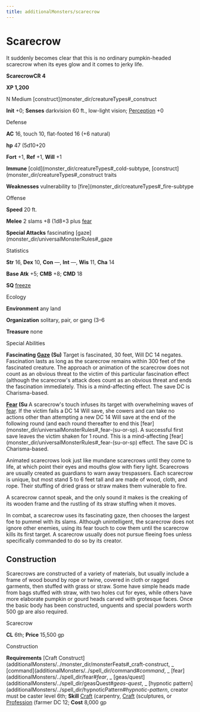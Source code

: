 ```yaml
---
title: additionalMonsters/scarecrow
---
```

# Scarecrow

It suddenly becomes clear that this is no ordinary pumpkin-headed scarecrow when its eyes glow and it comes to jerky life.

**ScarecrowCR 4**

**XP 1,200**

N Medium [construct](monster_dir/creatureTypes#_construct

**Init** +0; **Senses** darkvision 60 ft., low-light vision; [Perception](additionalMonsters/../skill_dir/perception#_perception) +0

Defense

**AC** 16, touch 10, flat-footed 16 (+6 natural)

**hp** 47 (5d10+20

**Fort** +1, **Ref** +1, **Will** +1

**Immune** [cold](monster_dir/creatureTypes#_cold-subtype, [construct](monster_dir/creatureTypes#_construct traits

**Weaknesses** vulnerability to [fire](monster_dir/creatureTypes#_fire-subtype

Offense

**Speed** 20 ft.

**Melee** 2 slams +8 (1d8+3 plus [fear](monster_dir/universalMonsterRules#_fear-(su-or-sp))

**Special Attacks** fascinating [gaze](monster_dir/universalMonsterRules#_gaze

Statistics

**Str** 16, **Dex** 10, **Con** —, **Int** —, **Wis** 11, **Cha** 14

**Base Atk** +5; **CMB** +8; **CMD** 18

**SQ** [freeze](monster_dir/universalMonsterRules#_freeze)

Ecology

**Environment** any land

**Organization** solitary, pair, or gang (3–6

**Treasure** none

Special Abilities

**Fascinating [Gaze](monster_dir/universalMonsterRules#_gaze) (Su)** Target is fascinated, 30 feet, Will DC 14 negates. Fascination lasts as long as the scarecrow remains within 300 feet of the fascinated creature. The approach or animation of the scarecrow does not count as an obvious threat to the victim of this particular fascination effect (although the scarecrow's attack does count as an obvious threat and ends the fascination immediately. This is a mind-affecting effect. The save DC is Charisma-based.

**[Fear](monster_dir/universalMonsterRules#_fear-(su-or-sp)) (Su** A scarecrow's touch infuses its target with overwhelming waves of [fear](monster_dir/universalMonsterRules#_fear-(su-or-sp)). If the victim fails a DC 14 Will save, she cowers and can take no actions other than attempting a new DC 14 Will save at the end of the following round (and each round thereafter to end this [fear](monster_dir/universalMonsterRules#_fear-(su-or-sp). A successful first save leaves the victim shaken for 1 round. This is a mind-affecting [fear](monster_dir/universalMonsterRules#_fear-(su-or-sp) effect. The save DC is Charisma-based.

Animated scarecrows look just like mundane scarecrows until they come to life, at which point their eyes and mouths glow with fiery light. Scarecrows are usually created as guardians to warn away trespassers. Each scarecrow is unique, but most stand 5 to 6 feet tall and are made of wood, cloth, and rope. Their stuffing of dried grass or straw makes them vulnerable to fire.

A scarecrow cannot speak, and the only sound it makes is the creaking of its wooden frame and the rustling of its straw stuffing when it moves.

In combat, a scarecrow uses its fascinating gaze, then chooses the largest foe to pummel with its slams. Although unintelligent, the scarecrow does not ignore other enemies, using its fear touch to cow them until the scarecrow kills its first target. A scarecrow usually does not pursue fleeing foes unless specifically commanded to do so by its creator.

## Construction

Scarecrows are constructed of a variety of materials, but usually include a frame of wood bound by rope or twine, covered in cloth or ragged garments, then stuffed with grass or straw. Some have simple heads made from bags stuffed with straw, with two holes cut for eyes, while others have more elaborate pumpkin or gourd heads carved with grotesque faces. Once the basic body has been constructed, unguents and special powders worth 500 gp are also required.

Scarecrow

**CL** 6th; **Price** 15,500 gp

Construction

**Requirements** [Craft Construct](additionalMonsters/../monster_dir/monsterFeats#_craft-construct, _ [command](additionalMonsters/../spell_dir/command#_command_, _ [fear](additionalMonsters/../spell_dir/fear#_fear_, _ [geas/quest](additionalMonsters/../spell_dir/geasQuest#_geas-quest_, _ [hypnotic pattern](additionalMonsters/../spell_dir/hypnoticPattern#_hypnotic-pattern_, creator must be caster level 6th; **Skill** [Craft](additionalMonsters/../skill_dir/craft#_craft) (carpentry, [Craft](additionalMonsters/../skill_dir/craft#_craft) (sculptures, or [Profession](additionalMonsters/../skill_dir/profession#_profession) (farmer DC 12; **Cost** 8,000 gp

